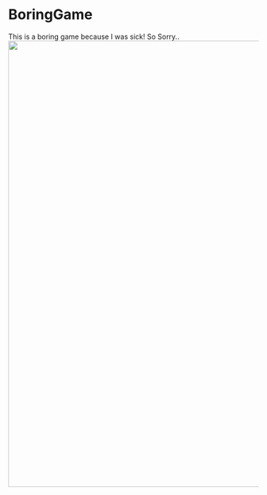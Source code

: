 # BoringGame
This is a boring game because I was sick! So Sorry..
<img src="https://cdn.discordapp.com/attachments/712087590567673906/981726018995912704/unknown.png" alt="" width="900px" height="900px" />

